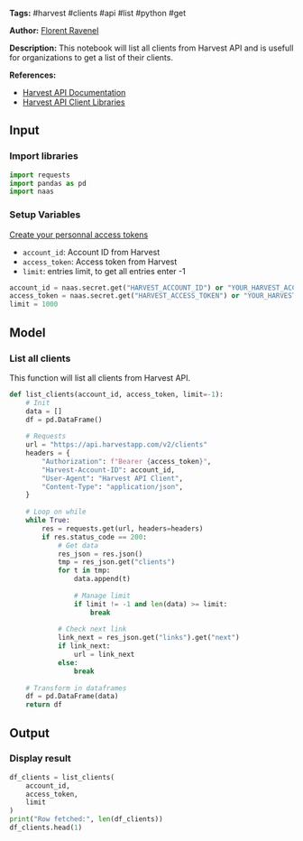 **Tags:** #harvest #clients #api #list #python #get

**Author:** [Florent Ravenel](https://www.linkedin.com/in/florent-ravenel/)

**Description:** This notebook will list all clients from Harvest API and is usefull for organizations to get a list of their clients.

**References:**
- [Harvest API Documentation](https://help.getharvest.com/api-v2/clients-api/clients/clients/)
- [Harvest API Client Libraries](https://help.getharvest.com/api-v2/client-libraries/)

## Input

### Import libraries


```python
import requests
import pandas as pd
import naas
```

### Setup Variables
[Create your personnal access tokens](https://id.getharvest.com/oauth2/access_tokens/new)
- `account_id`: Account ID from Harvest
- `access_token`: Access token from Harvest
- `limit`: entries limit, to get all entries enter -1


```python
account_id = naas.secret.get("HARVEST_ACCOUNT_ID") or "YOUR_HARVEST_ACCOUNT_ID"
access_token = naas.secret.get("HARVEST_ACCESS_TOKEN") or "YOUR_HARVEST_ACCESS_TOKEN"
limit = 1000
```

## Model

### List all clients

This function will list all clients from Harvest API.


```python
def list_clients(account_id, access_token, limit=-1):
    # Init
    data = []
    df = pd.DataFrame()
    
    # Requests
    url = "https://api.harvestapp.com/v2/clients"
    headers = {
        "Authorization": f"Bearer {access_token}",
        "Harvest-Account-ID": account_id,
        "User-Agent": "Harvest API Client",
        "Content-Type": "application/json",
    }
    
    # Loop on while
    while True:
        res = requests.get(url, headers=headers)
        if res.status_code == 200:
            # Get data
            res_json = res.json()
            tmp = res_json.get("clients")
            for t in tmp:
                data.append(t)
            
                # Manage limit
                if limit != -1 and len(data) >= limit:
                    break
                
            # Check next link
            link_next = res_json.get("links").get("next")
            if link_next:
                url = link_next
            else:
                break
                
    # Transform in dataframes
    df = pd.DataFrame(data)
    return df
```

## Output

### Display result


```python
df_clients = list_clients(
    account_id,
    access_token,
    limit
)
print("Row fetched:", len(df_clients))
df_clients.head(1)
```

 
